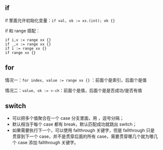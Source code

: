 ## if

if 里面允许初始化变量：`if val, ok := xx.(int); ok {}`

if 和 range 搭配：

```
if i,v := range xx {}
if _,v := range xx {}
if i := range xx {}
if range xx {}
```

## for

情况一：`for index, value := range xx {}` ：前面个是索引，后面个是值

情况二：`value, ok := <-ch`：前面个是值，后面个是是否成功/是否有值

## switch

* 可以把多个值聚合在一个 case 分支里面，用 ，逗号分隔；
* 默认相当于每个 case 都有 break，默认匹配成功就跳出 switch；
* 如果需要执行下一个，可以使用 fallthrough 关键字，但是 fallthrough 只是贯穿到下一个 case，并不是贯穿后面的所有 case，需要贯穿哪几个就为哪几个 case 添加 fallthrough 关键字。 